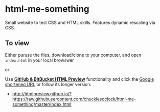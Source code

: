 # html-me-something
Small website to test CSS and HTML skills. Features dynamic rescaling via CSS. 

## To view
Either puruse the files, download/clone to your computer, and open `index.html` in your local browswer

or 

Use [**GitHub & BitBucket HTML Preview**](http://htmlpreview.github.io/) functionality and click the [Google shortened URL](https://goo.gl/iGGfMV) or follow its longer version:
- http://htmlpreview.github.io/?https://raw.githubusercontent.com/chucklesoclock/html-me-something/master/index.html
